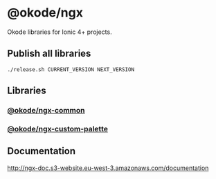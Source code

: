 # @okode/ngx

Okode libraries for Ionic 4+ projects.

## Publish all libraries

```
./release.sh CURRENT_VERSION NEXT_VERSION
```

## Libraries

### [@okode/ngx-common](projects/common/README.md)

### [@okode/ngx-custom-palette](projects/custom-palette/README.md)

## Documentation

http://ngx-doc.s3-website.eu-west-3.amazonaws.com/documentation


